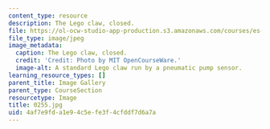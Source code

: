 ```yaml
---
content_type: resource
description: The Lego claw, closed.
file: https://ol-ocw-studio-app-production.s3.amazonaws.com/courses/es-293-lego-robotics-spring-2007/4af7e9fda1e94c5efe3f4cfddf7d6a7a_0255.jpg
file_type: image/jpeg
image_metadata:
  caption: The Lego claw, closed.
  credit: 'Credit: Photo by MIT OpenCourseWare.'
  image-alt: A standard Lego claw run by a pneumatic pump sensor.
learning_resource_types: []
parent_title: Image Gallery
parent_type: CourseSection
resourcetype: Image
title: 0255.jpg
uid: 4af7e9fd-a1e9-4c5e-fe3f-4cfddf7d6a7a
---
```

